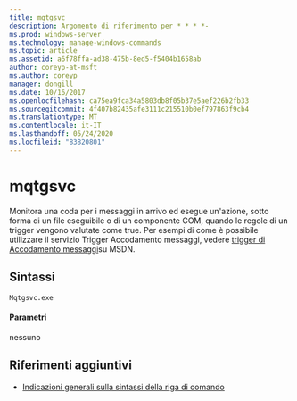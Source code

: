 ```yaml
---
title: mqtgsvc
description: Argomento di riferimento per * * * *-
ms.prod: windows-server
ms.technology: manage-windows-commands
ms.topic: article
ms.assetid: a6f78ffa-ad38-475b-8ed5-f5404b1658ab
author: coreyp-at-msft
ms.author: coreyp
manager: dongill
ms.date: 10/16/2017
ms.openlocfilehash: ca75ea9fca34a5803db8f05b37e5aef226b2fb33
ms.sourcegitcommit: 4f407b82435afe3111c215510b0ef797863f9cb4
ms.translationtype: MT
ms.contentlocale: it-IT
ms.lasthandoff: 05/24/2020
ms.locfileid: "83820801"
---
```

# <a name="mqtgsvc"></a>mqtgsvc



Monitora una coda per i messaggi in arrivo ed esegue un'azione, sotto forma di un file eseguibile o di un componente COM, quando le regole di un trigger vengono valutate come true. Per esempi di come è possibile utilizzare il servizio Trigger Accodamento messaggi, vedere [trigger di Accodamento messaggi](https://go.microsoft.com/fwlink/?LinkId=248725)su MSDN.

## <a name="syntax"></a>Sintassi

```
Mqtgsvc.exe
```

#### <a name="parameters"></a>Parametri

nessuno

## <a name="additional-references"></a>Riferimenti aggiuntivi

- [Indicazioni generali sulla sintassi della riga di comando](command-line-syntax-key.md)